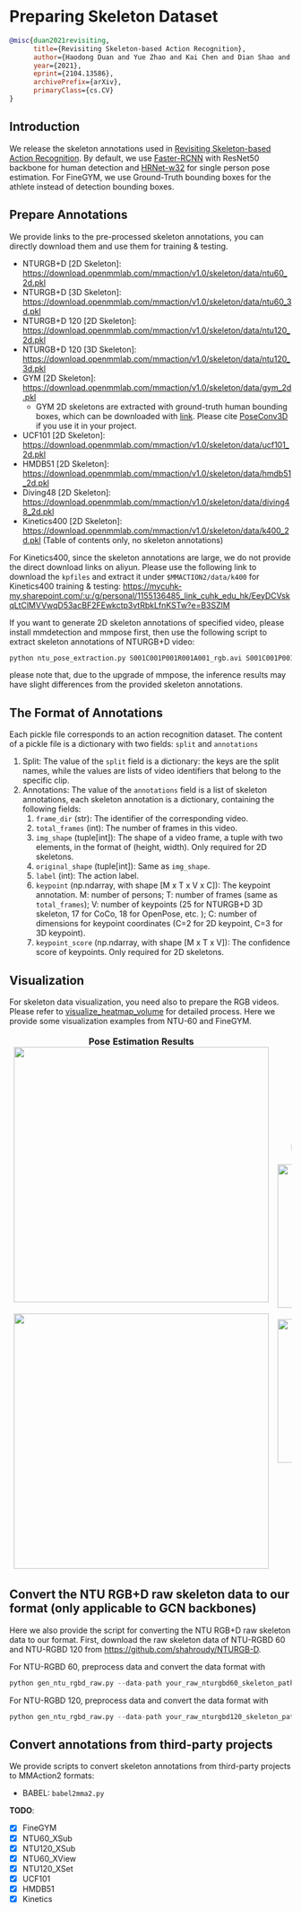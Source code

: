 # Preparing Skeleton Dataset

<!-- [DATASET] -->

```BibTeX
@misc{duan2021revisiting,
      title={Revisiting Skeleton-based Action Recognition},
      author={Haodong Duan and Yue Zhao and Kai Chen and Dian Shao and Dahua Lin and Bo Dai},
      year={2021},
      eprint={2104.13586},
      archivePrefix={arXiv},
      primaryClass={cs.CV}
}
```

## Introduction

We release the skeleton annotations used in [Revisiting Skeleton-based Action Recognition](https://arxiv.org/abs/2104.13586). By default, we use [Faster-RCNN](https://github.com/open-mmlab/mmdetection/blob/master/configs/faster_rcnn/faster_rcnn_r50_caffe_fpn_mstrain_1x_coco-person.py) with ResNet50 backbone for human detection and [HRNet-w32](https://github.com/open-mmlab/mmpose/blob/master/configs/body/2d_kpt_sview_rgb_img/topdown_heatmap/coco/hrnet_w32_coco_256x192.py) for single person pose estimation. For FineGYM, we use Ground-Truth bounding boxes for the athlete instead of detection bounding boxes.

## Prepare Annotations

We provide links to the pre-processed skeleton annotations, you can directly download them and use them for training & testing.

- NTURGB+D \[2D Skeleton\]: https://download.openmmlab.com/mmaction/v1.0/skeleton/data/ntu60_2d.pkl
- NTURGB+D \[3D Skeleton\]: https://download.openmmlab.com/mmaction/v1.0/skeleton/data/ntu60_3d.pkl
- NTURGB+D 120 \[2D Skeleton\]: https://download.openmmlab.com/mmaction/v1.0/skeleton/data/ntu120_2d.pkl
- NTURGB+D 120 \[3D Skeleton\]: https://download.openmmlab.com/mmaction/v1.0/skeleton/data/ntu120_3d.pkl
- GYM \[2D Skeleton\]: https://download.openmmlab.com/mmaction/v1.0/skeleton/data/gym_2d.pkl
  - GYM 2D skeletons are extracted with ground-truth human bounding boxes, which can be downloaded with [link](https://download.openmmlab.com/mmaction/pyskl/data/gym/gym_gt_bboxes.pkl). Please cite [PoseConv3D](https://arxiv.org/abs/2104.13586) if you use it in your project.
- UCF101 \[2D Skeleton\]: https://download.openmmlab.com/mmaction/v1.0/skeleton/data/ucf101_2d.pkl
- HMDB51 \[2D Skeleton\]: https://download.openmmlab.com/mmaction/v1.0/skeleton/data/hmdb51_2d.pkl
- Diving48 \[2D Skeleton\]: https://download.openmmlab.com/mmaction/v1.0/skeleton/data/diving48_2d.pkl
- Kinetics400 \[2D Skeleton\]: https://download.openmmlab.com/mmaction/v1.0/skeleton/data/k400_2d.pkl (Table of contents only, no skeleton annotations)

For Kinetics400, since the skeleton annotations are large, we do not provide the direct download links on aliyun. Please use the following link to download the `kpfiles` and extract it under `$MMACTION2/data/k400` for Kinetics400 training & testing: https://mycuhk-my.sharepoint.com/:u:/g/personal/1155136485_link_cuhk_edu_hk/EeyDCVskqLtClMVVwqD53acBF2FEwkctp3vtRbkLfnKSTw?e=B3SZlM

If you want to generate 2D skeleton annotations of specified video, please install mmdetection and mmpose first, then use the following script to extract skeleton annotations of NTURGB+D video:

```python
python ntu_pose_extraction.py S001C001P001R001A001_rgb.avi S001C001P001R001A001.pkl
```

please note that, due to the upgrade of mmpose, the inference results may have slight differences from the provided skeleton annotations.

## The Format of Annotations

Each pickle file corresponds to an action recognition dataset. The content of a pickle file is a dictionary with two fields: `split` and `annotations`

1. Split: The value of the `split` field is a dictionary: the keys are the split names, while the values are lists of video identifiers that belong to the specific clip.
2. Annotations: The value of the `annotations` field is a list of skeleton annotations, each skeleton annotation is a dictionary, containing the following fields:
   1. `frame_dir` (str): The identifier of the corresponding video.
   2. `total_frames` (int): The number of frames in this video.
   3. `img_shape` (tuple\[int\]): The shape of a video frame, a tuple with two elements, in the format of (height, width). Only required for 2D skeletons.
   4. `original_shape` (tuple\[int\]): Same as `img_shape`.
   5. `label` (int): The action label.
   6. `keypoint` (np.ndarray, with shape \[M x T x V x C\]): The keypoint annotation. M: number of persons; T: number of frames (same as `total_frames`); V: number of keypoints (25 for NTURGB+D 3D skeleton, 17 for CoCo, 18 for OpenPose, etc. ); C: number of dimensions for keypoint coordinates (C=2 for 2D keypoint, C=3 for 3D keypoint).
   7. `keypoint_score` (np.ndarray, with shape \[M x T x V\]): The confidence score of keypoints. Only required for 2D skeletons.

## Visualization

For skeleton data visualization, you need also to prepare the RGB videos. Please refer to [visualize_heatmap_volume](/demo/visualize_heatmap_volume.ipynb) for detailed process. Here we provide some visualization examples from NTU-60 and FineGYM.

<table>
<thead>
  <tr>
    <td>
<div align="center">
  <b> Pose Estimation Results </b>
  <br/>
  <img src="https://user-images.githubusercontent.com/34324155/116529341-6fc95080-a90f-11eb-8f0d-57fdb35d1ba4.gif" width="455"/>
  <br/>
  <br/>
  <img src="https://user-images.githubusercontent.com/34324155/116531676-04cd4900-a912-11eb-8db4-a93343bedd01.gif" width="455"/>
</div></td>
    <td>
<div align="center">
  <b> Keypoint Heatmap Volume Visualization </b>
  <br/>
  <img src="https://user-images.githubusercontent.com/34324155/116529336-6dff8d00-a90f-11eb-807e-4d9168997655.gif" width="256"/>
  <br/>
  <br/>
  <img src="https://user-images.githubusercontent.com/34324155/116531658-00a12b80-a912-11eb-957b-561c280a86da.gif" width="256"/>
</div></td>
    <td>
<div align="center">
  <b> Limb Heatmap Volume Visualization </b>
  <br/>
  <img src="https://user-images.githubusercontent.com/34324155/116529322-6a6c0600-a90f-11eb-81df-6fbb36230bd0.gif" width="256"/>
  <br/>
  <br/>
  <img src="https://user-images.githubusercontent.com/34324155/116531649-fed76800-a911-11eb-8ca9-0b4e58f43ad9.gif" width="256"/>
</div></td>
  </tr>
</thead>
</table>

## Convert the NTU RGB+D raw skeleton data to our format (only applicable to GCN backbones)

Here we also provide the script for converting the NTU RGB+D raw skeleton data to our format.
First, download the raw skeleton data of NTU-RGBD 60 and NTU-RGBD 120 from https://github.com/shahroudy/NTURGB-D.

For NTU-RGBD 60, preprocess data and convert the data format with

```python
python gen_ntu_rgbd_raw.py --data-path your_raw_nturgbd60_skeleton_path --ignored-sample-path NTU_RGBD_samples_with_missing_skeletons.txt --out-folder your_nturgbd60_output_path --task ntu60
```

For NTU-RGBD 120, preprocess data and convert the data format with

```python
python gen_ntu_rgbd_raw.py --data-path your_raw_nturgbd120_skeleton_path --ignored-sample-path NTU_RGBD120_samples_with_missing_skeletons.txt --out-folder your_nturgbd120_output_path --task ntu120
```

## Convert annotations from third-party projects

We provide scripts to convert skeleton annotations from third-party projects to MMAction2 formats:

- BABEL: `babel2mma2.py`

**TODO**:

- [x] FineGYM
- [x] NTU60_XSub
- [x] NTU120_XSub
- [x] NTU60_XView
- [x] NTU120_XSet
- [x] UCF101
- [x] HMDB51
- [x] Kinetics
